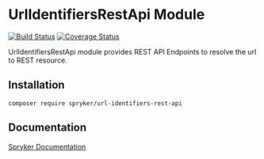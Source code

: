 # UrlIdentifiersRestApi Module
[![Build Status](https://travis-ci.org/spryker/url-identifiers-rest-api.svg)](https://travis-ci.org/spryker/url-identifiers-rest-api)
[![Coverage Status](https://coveralls.io/repos/github/spryker/url-identifiers-rest-api/badge.svg)](https://coveralls.io/github/spryker/url-identifiers-rest-api)

UrlIdentifiersRestApi module provides REST API Endpoints to resolve the url to REST resource.

## Installation

```
composer require spryker/url-identifiers-rest-api
```

## Documentation

[Spryker Documentation](https://academy.spryker.com/developing_with_spryker/module_guide/modules.html)
